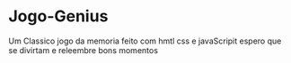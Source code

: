 # Jogo-Genius
Um Classico jogo da memoria feito com hmtl css e javaScripit espero que se divirtam e releembre bons momentos
